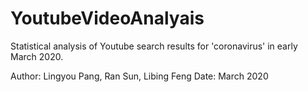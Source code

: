 # YoutubeVideoAnalyais

Statistical analysis of Youtube search results for 'coronavirus' in early March 2020.

Author: Lingyou Pang, Ran Sun, Libing Feng
Date: March 2020
